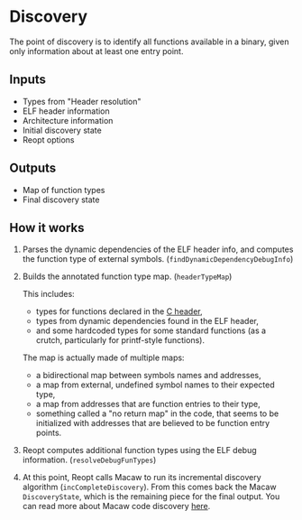 # Discovery

The point of discovery is to identify all functions available in a binary, given
only information about at least one entry point.

## Inputs
- Types from "Header resolution"
- ELF header information
- Architecture information
- Initial discovery state
- Reopt options

## Outputs
- Map of function types
- Final discovery state

## How it works

1. Parses the dynamic dependencies of the ELF header info, and computes the
  function type of external symbols. (`findDynamicDependencyDebugInfo`)

2. Builds the annotated function type map. (`headerTypeMap`)

    This includes:
    - types for functions declared in the [C header](./HeaderResolution.md),
    - types from dynamic dependencies found in the ELF header,
    - and some hardcoded types for some standard functions (as a crutch,
      particularly for printf-style functions).

    The map is actually made of multiple maps:
    - a bidirectional map between symbols names and addresses,
    - a map from external, undefined symbol names to their expected type,
    - a map from addresses that are function entries to their type,
    - something called a "no return map" in the code, that seems to be initialized
      with addresses that are believed to be function entry points.

3.  Reopt computes additional function types using the ELF debug information.
    (`resolveDebugFunTypes`)

4.  At this point, Reopt calls Macaw to run its incremental discovery algorithm
    (`incCompleteDiscovery`).  From this comes back the Macaw `DiscoveryState`,
    which is the remaining piece for the final output.  You can read more about
    Macaw code discovery
    [here](https://github.com/GaloisInc/macaw/blob/master/doc/Design.md#code-discovery).
